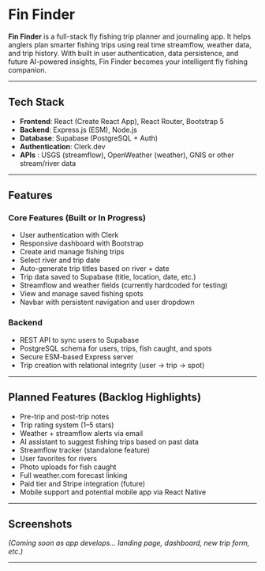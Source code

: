 # Fin Finder

**Fin Finder** is a full-stack fly fishing trip planner and journaling app. It helps anglers plan smarter fishing trips using real time streamflow, weather data, and trip history. With built in user authentication, data persistence, and future AI-powered insights, Fin Finder becomes your intelligent fly fishing companion.

---

## Tech Stack

- **Frontend**: React (Create React App), React Router, Bootstrap 5
- **Backend**: Express.js (ESM), Node.js
- **Database**: Supabase (PostgreSQL + Auth)
- **Authentication**: Clerk.dev
- **APIs** : USGS (streamflow), OpenWeather (weather), GNIS or other stream/river data

---

## Features

### Core Features (Built or In Progress)
- User authentication with Clerk
- Responsive dashboard with Bootstrap
- Create and manage fishing trips
- Select river and trip date
- Auto-generate trip titles based on river + date
- Trip data saved to Supabase (title, location, date, etc.)
- Streamflow and weather fields (currently hardcoded for testing)
- View and manage saved fishing spots
- Navbar with persistent navigation and user dropdown

### Backend
- REST API to sync users to Supabase
- PostgreSQL schema for users, trips, fish caught, and spots
- Secure ESM-based Express server
- Trip creation with relational integrity (user → trip → spot)

---

## Planned Features (Backlog Highlights)

- Pre-trip and post-trip notes
- Trip rating system (1–5 stars)
- Weather + streamflow alerts via email
- AI assistant to suggest fishing trips based on past data
- Streamflow tracker (standalone feature)
- User favorites for rivers
- Photo uploads for fish caught
- Full weather.com forecast linking
- Paid tier and Stripe integration (future)
- Mobile support and potential mobile app via React Native

---

## Screenshots
*(Coming soon as app develops... landing page, dashboard, new trip form, etc.)*

---
